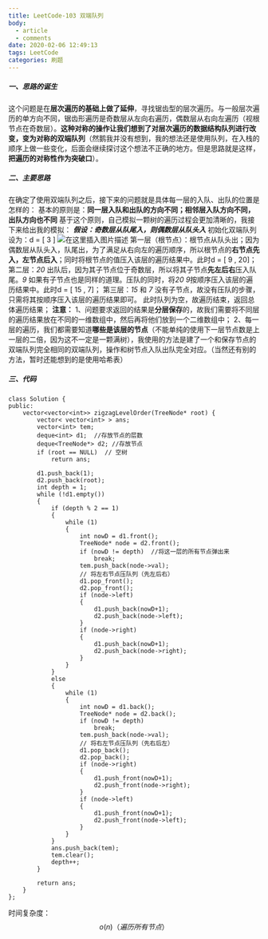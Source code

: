 ```yaml
---
title: LeetCode-103 双端队列
body:
  - article
  - comments
date: 2020-02-06 12:49:13
tags: LeetCode
categories: 刷题
---
```


##### 一、思路的诞生
这个问题是在**层次遍历的基础上做了延伸**，寻找锯齿型的层次遍历。与一般层次遍历的单方向不同，锯齿形遍历是奇数层从左向右遍历，偶数层从右向左遍历（视根节点在奇数层）。**这种对称的操作让我们想到了对层次遍历的数据结构队列进行改变，变为对称的双端队列**（然鹅我并没有想到，我的想法还是使用队列，在入栈的顺序上做一些变化，后面会继续探讨这个想法不正确的地方。但是思路就是这样，**把遍历的对称性作为突破口**）。
##### 二、主要思路
在确定了使用双端队列之后，接下来的问题就是具体每一层的入队、出队的位置是怎样的：
基本的原则是：**同一层入队和出队的方向不同；相邻层入队方向不同，出队方向也不同**
基于这个原则，自己模拟一颗树的遍历过程会更加清晰的，我接下来给出我的模拟：
***假设：奇数层从队尾入，则偶数层从队头入***
初始化双端队列设为：d = [ 3 ]
![在这里插入图片描述](https://img-blog.csdnimg.cn/20200206115714399.png?x-oss-process=image/watermark,type_ZmFuZ3poZW5naGVpdGk,shadow_10,text_aHR0cHM6Ly9ibG9nLmNzZG4ubmV0L3FxXzQzNTc1OTI2,size_16,color_FFFFFF,t_70)
第一层（根节点）：根节点从队头出；因为偶数层从队头入，队尾出，为了满足从右向左的遍历顺序，所以根节点的**右节点先入，左节点后入**；同时将根节点的值压入该层的遍历结果中。此时d = [ 9 , 20]；
第二层：*20* 出队后，因为其子节点位于奇数层，所以将其子节点**先左后右**压入队尾。*9* 如果有子节点也是同样的道理。压队的同时，将*20 9*按顺序压入该层的遍历结果中。此时d = [ 15 , 7]；
第三层：*15* 和 *7* 没有子节点，故没有压队的步骤，只需将其按顺序压入该层的遍历结果即可。
此时队列为空，故遍历结束，返回总体遍历结果；
**注意：**
1、问题要求返回的结果是**分层保存**的，故我们需要将不同层的遍历结果放在不同的一维数组中，然后再将他们放到一个二维数组中；
2、每一层的遍历，我们都需要知道**哪些是该层的节点**（不能单纯的使用下一层节点数是上一层的二倍，因为这不一定是一颗满树），我使用的方法是建了一个和保存节点的双端队列完全相同的双端队列，操作和树节点入队出队完全对应。（当然还有别的方法，暂时还能想到的是使用哈希表）

##### 三、代码

```clike
class Solution {
public:
    vector<vector<int>> zigzagLevelOrder(TreeNode* root) {
        vector< vector<int> > ans;
        vector<int> tem;
        deque<int> d1;  //存放节点的层数
        deque<TreeNode*> d2; //存放节点
        if (root == NULL)  // 空树
            return ans;

        d1.push_back(1);
        d2.push_back(root);
        int depth = 1;
        while (!d1.empty())
        {
            if (depth % 2 == 1)
            {
                while (1)
                {
                    int nowD = d1.front();
                    TreeNode* node = d2.front();
                    if (nowD != depth)  //将这一层的所有节点弹出来
                        break;
                    tem.push_back(node->val);
                    // 将左右节点压队列（先左后右）
                    d1.pop_front();
                    d2.pop_front();
                    if (node->left)
                    {
                        d1.push_back(nowD+1);
                        d2.push_back(node->left);
                    }
                    if (node->right)
                    {
                        d1.push_back(nowD+1);
                        d2.push_back(node->right);
                    }
                }
            }
            else
            {
                while (1)
                {
                    int nowD = d1.back();
                    TreeNode* node = d2.back();
                    if (nowD != depth)
                        break;
                    tem.push_back(node->val);
                    // 将右左节点压队列（先右后左）
                    d1.pop_back();
                    d2.pop_back();
                    if (node->right)
                    {
                        d1.push_front(nowD+1);
                        d2.push_front(node->right);
                    }
                    if (node->left)
                    {
                        d1.push_front(nowD+1);
                        d2.push_front(node->left);
                    }
                }
            }
            ans.push_back(tem);
            tem.clear();
            depth++;
        }

        return ans;
    }
};
```
时间复杂度：
$$
o(n)（遍历所有节点）
$$
